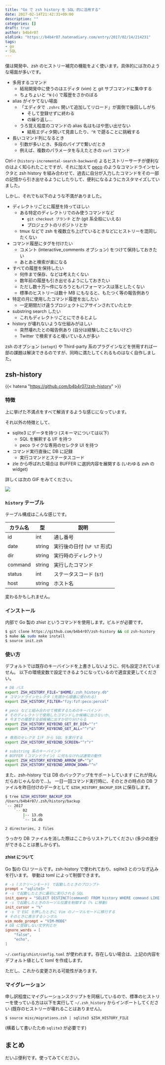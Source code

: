 ```yaml
---
title: "Go で zsh history を SQL 的に活用する"
date: 2017-02-14T21:42:31+09:00
description: ""
categories: []
draft: true
author: b4b4r07
oldlink: "https://b4b4r07.hatenadiary.com/entry/2017/02/14/214231"
tags:
- go
- SQL
---
```


僕は開発中、zsh のヒストリー補完の機能をよく使います。具体的には次のような場面が多いです。

- 多用するコマンド
  - 結局開発中に使うのはエディタ (vim) と git サブコマンドに集中する
  - ちょちょいと `^N` (`↑`) で履歴をさかのぼる
- alias がイケてない場面
  - 「エディタで `.zshrc` 開いて追加してリロード」が面倒で後回ししがち
    - そして登録せずに終わる
    - の繰り返し...
  - うろ覚え程度のコマンドの alias 名はもはや思い出せない
    - 結局エディタ開いて見直したり、`^R` で遡ることに挑戦する
- 長いコマンド列になるとき
  - 引数が多いとき、多段のパイプで繋いだとき
  - 例えば、複数のパラメータを与えたときの `curl` コマンド

Ctrl-r (`history-incremental-search-backward`) よるヒストリーサーチが便利なのはよく知られたことですが、それに加えて [peco](https://github.com/peco/peco) のようなコマンドラインセレクタと zsh history を組み合わせて、過去に自分が入力したコマンドをその一部の記憶から引き出せるようにしたりして、便利になるようにカスタマイズしていました。

しかし、それでも以下のような不満がありました。

- ディレクトリごとに履歴を持ってほしい
  - ある特定のディレクトリでのみ使うコマンドなど
    - `git checkout ブランチ` とか (git 系全般にいえる)
    - プロジェクトのリポジトリとか
  - tmux などで zsh を複数立ち上げているときなどにヒストリーを混同したくない
- コマンド履歴にタグを付けたい
  - コメント (interactive_comments オプション) をつけて保持しておきたい
  - あとあと検索が楽になる
- すべての履歴を保持したい
  - 何件まで保存、などは考えたくない
  - 数年前の履歴も引き出せるようにしておきたい
  - ただし数十万〜件になろうともパフォーマンスは落としたくない
  - 標準のヒストリーは数十 MB にもなると、もたつく等の報告例あり
- 特定の月に使用したコマンド履歴を出したい
  - 一定期間だけ違うプロジェクトにアサインされていたとか
- substring search したい
  - これもディレクトリごとにできるとよし
- history が壊れないような仕組みがほしい
  - 突然壊れたとの報告例あり (自分は経験したことないけど)
  - Twitter で検索すると嘆いている人が多い

zsh のオプション (`setopt`) や Third-party 系のプラグインなどを併用すれば一部の課題は解決できるのですが、同時に満たしてくれるものはなく自作しました。

## zsh-history

{{< hatena "https://github.com/b4b4r07/zsh-history" >}}

### 特徴

上に挙げた不満点をすべて解消するような感じになっています。

それ以外の特徴として、

- sqlite3 にデータを持つ (スキーマについては以下)
  - SQL を解釈する I/F を持つ
  - peco ライクな専用のセレクタ UI を持つ
- コマンド実行直後に DB に記録
  - 実行コマンドとステータスコード
- zle から呼ばれた場合は BUFFER に選択内容を展開する (いわゆる zsh の widget)

詳しくは次の GIF をみてください。

![](https://cl.ly/032Z0Y2Z0Q2v/c.gif)

### `history` テーブル

テーブル構成はこんな感じです。

カラム名 | 型 | 説明
---|---|---
id | int | 通し番号
date | string | 実行後の日付 (`%F %T` 形式)
dir | string | 実行時のディレクトリ
command | string | 実行したコマンド
status | int | ステータスコード (`$?`)
host | string | ホスト名

変わるかもしれません。

### インストール

内部で Go 製の zhist というコマンドを使用します。ビルドが必要です。

```bash
$ git clone https://github.com/b4b4r07/zsh-history && cd zsh-history
$ make && sudo make install
$ source init.zsh
```

### 使い方

デフォルトでは既存のキーバインドを上書きしないように、何も設定されていません。
以下の環境変数で設定できるようになっているので適宜変更してください。

```zsh
# DB パス
export ZSH_HISTORY_FILE="$HOME/.zsh_history.db"
# コマンドラインセレクタ (先頭から順番に使われる)
export ZSH_HISTORY_FILTER="fzy:fzf:peco:percol"

# peco などと組み合わせて検索するためのキーバインド
# そのディレクトリで使用したコマンドしか候補に出さないか、
# 今までの履歴を全部候補に出すか切り分けらる
export ZSH_HISTORY_KEYBIND_GET_BY_DIR="^r"
export ZSH_HISTORY_KEYBIND_GET_ALL="^r^a"

# 専用のセレクタ I/F から SQL を実行する
export ZSH_HISTORY_KEYBIND_SCREEN="^r^r"

# substring 系のキーバインド
# BUFFER (コマンドライン) に何もなければ通常の動作
export ZSH_HISTORY_KEYBIND_ARROW_UP="^p"
export ZSH_HISTORY_KEYBIND_ARROW_DOWN="^n"
```

また、zsh-history では DB のバックアップをサポートしています (これが飛んだらおじゃんなので...)。
一日一回コマンド実行時に、そのときの時点の DB ファイルを昨日付けのデータとして `$ZSH_HISTORY_BACKUP_DIR` に保存します。

```bash
$ tree $ZSH_HISTORY_BACKUP_DIR
/Users/b4b4r07/.zsh/history/backup
`-- 2017
    `-- 02
        |-- 13.db
        `-- 14.db

2 directories, 2 files
```

うっかり DB ファイルを消した際はここからリストアしてください (多少の差分ができることは悪しからず)。

#### zhist について

Go 製の CLI ツールです。zsh-history で使われており、sqlite3 とのつなぎ込みを行います。
挙動は toml によって制御できます。

```toml
# -s (スクリーンモード) で起動したときのプロンプト
prompt = "sqlite3> "
# -s で起動したときに最初に実行される SQL
init_query = "SELECT DISTINCT(command) FROM history WHERE command LIKE '%%' AND status = 0 ORDER BY id DESC"
# -s で起動したときのカーソル位置を制御する (% に移動)
init_cursor = "%"
# -s で ESC を押したときに Vim のノーマルモードに移行する
# そのときに表示するシンボル
vim_mode_prompt = "VIM-MODE"
# DB に登録しない文字列とか
ignore_words = [
    "false",
    "echo",
]
```

`~/.config/zhist/config.toml` が使われます。存在しない場合は、上記の内容をデフォルト値として toml を作成します。

ただし、これから変更される可能性があります。

### マイグレーション

申し訳程度にマイグレーションスクリプトを同梱しているので、標準のヒストリーを使っている方は以下を実行して `~/.zsh_history` からインポートしてください (既存のヒストリーが壊れることはありません)。

```console
$ source misc/migrations.zsh | sqlite3 $ZSH_HISTORY_FILE
```

(横着して書いたため `sqlite3` が必要です)

## まとめ

だいぶ便利です。使ってみてください。

[repo]: https://github.com/b4b4r07/zsh-history
